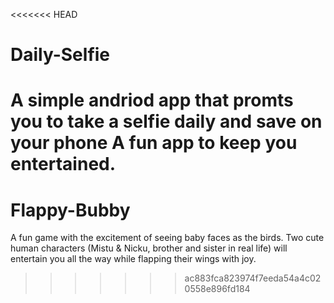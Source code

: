 <<<<<<< HEAD
# Daily-Selfie
A simple andriod app that promts you to take a selfie daily and save on your phone A fun app to keep you entertained.
=======
# Flappy-Bubby
A fun game with the excitement of seeing baby faces as the birds. Two cute human characters (Mistu &amp; Nicku, brother and sister in real life) will entertain you all the way while flapping their wings with joy.
>>>>>>> ac883fca823974f7eeda54a4c020558e896fd184
